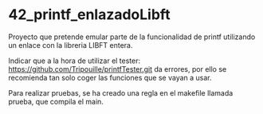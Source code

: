 # 42_printf_enlazadoLibft
Proyecto que pretende emular parte de la funcionalidad de printf utilizando un enlace con la libreria LIBFT entera.

Indicar que a la hora de utilizar el tester: https://github.com/Tripouille/printfTester.git da errores,
por ello se recomienda tan solo coger las funciones que se vayan a usar.

Para realizar pruebas, se ha creado una regla en el makefile llamada prueba, que compila el main.
